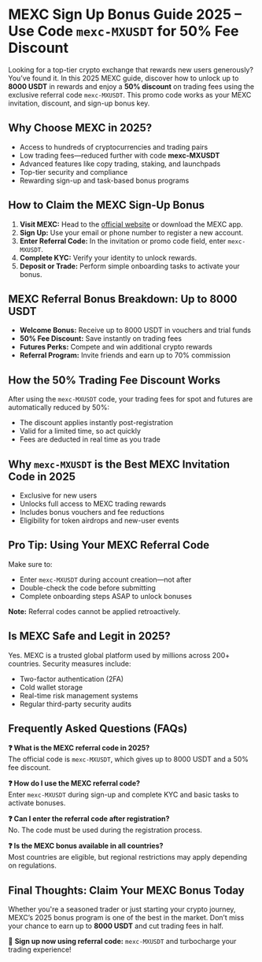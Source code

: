 <h1>MEXC Sign Up Bonus Guide 2025 – Use Code <code>mexc-MXUSDT</code> for 50% Fee Discount</h1>

<p>Looking for a top-tier crypto exchange that rewards new users generously? You’ve found it. In this 2025 MEXC guide, discover how to unlock up to <strong>8000 USDT</strong> in rewards and enjoy a <strong>50% discount</strong> on trading fees using the exclusive referral code <code>mexc-MXUSDT</code>. This promo code works as your MEXC invitation, discount, and sign-up bonus key.</p>

<h2>Why Choose MEXC in 2025?</h2>
<ul>
    <li>Access to hundreds of cryptocurrencies and trading pairs</li>
    <li>Low trading fees—reduced further with code <strong>mexc-MXUSDT</strong></li>
    <li>Advanced features like copy trading, staking, and launchpads</li>
    <li>Top-tier security and compliance</li>
    <li>Rewarding sign-up and task-based bonus programs</li>
</ul>

<h2>How to Claim the MEXC Sign-Up Bonus</h2>
<ol>
    <li><strong>Visit MEXC:</strong> Head to the <a href="https://www.mexc.com/register?inviteCode=mexc-MXUSDT" target="_blank" rel="noopener">official website</a> or download the MEXC app.</li>
    <li><strong>Sign Up:</strong> Use your email or phone number to register a new account.</li>
    <li><strong>Enter Referral Code:</strong> In the invitation or promo code field, enter <code>mexc-MXUSDT</code>.</li>
    <li><strong>Complete KYC:</strong> Verify your identity to unlock rewards.</li>
    <li><strong>Deposit or Trade:</strong> Perform simple onboarding tasks to activate your bonus.</li>
</ol>

<h2>MEXC Referral Bonus Breakdown: Up to 8000 USDT</h2>
<ul>
    <li><strong>Welcome Bonus:</strong> Receive up to 8000 USDT in vouchers and trial funds</li>
    <li><strong>50% Fee Discount:</strong> Save instantly on trading fees</li>
    <li><strong>Futures Perks:</strong> Compete and win additional crypto rewards</li>
    <li><strong>Referral Program:</strong> Invite friends and earn up to 70% commission</li>
</ul>

<h2>How the 50% Trading Fee Discount Works</h2>
<p>After using the <code>mexc-MXUSDT</code> code, your trading fees for spot and futures are automatically reduced by 50%:</p>
<ul>
    <li>The discount applies instantly post-registration</li>
    <li>Valid for a limited time, so act quickly</li>
    <li>Fees are deducted in real time as you trade</li>
</ul>

<h2>Why <code>mexc-MXUSDT</code> is the Best MEXC Invitation Code in 2025</h2>
<ul>
    <li>Exclusive for new users</li>
    <li>Unlocks full access to MEXC trading rewards</li>
    <li>Includes bonus vouchers and fee reductions</li>
    <li>Eligibility for token airdrops and new-user events</li>
</ul>

<h2>Pro Tip: Using Your MEXC Referral Code</h2>
<p>Make sure to:</p>
<ul>
    <li>Enter <code>mexc-MXUSDT</code> during account creation—not after</li>
    <li>Double-check the code before submitting</li>
    <li>Complete onboarding steps ASAP to unlock bonuses</li>
</ul>
<p><strong>Note:</strong> Referral codes cannot be applied retroactively.</p>

<h2>Is MEXC Safe and Legit in 2025?</h2>
<p>Yes. MEXC is a trusted global platform used by millions across 200+ countries. Security measures include:</p>
<ul>
    <li>Two-factor authentication (2FA)</li>
    <li>Cold wallet storage</li>
    <li>Real-time risk management systems</li>
    <li>Regular third-party security audits</li>
</ul>

<h2>Frequently Asked Questions (FAQs)</h2>
<p><strong>❓ What is the MEXC referral code in 2025?</strong><br>
  The official code is <code>mexc-MXUSDT</code>, which gives up to 8000 USDT and a 50% fee discount.</p>

<p><strong>❓ How do I use the MEXC referral code?</strong><br>
  Enter <code>mexc-MXUSDT</code> during sign-up and complete KYC and basic tasks to activate bonuses.</p>

<p><strong>❓ Can I enter the referral code after registration?</strong><br>
  No. The code must be used during the registration process.</p>

<p><strong>❓ Is the MEXC bonus available in all countries?</strong><br>
  Most countries are eligible, but regional restrictions may apply depending on regulations.</p>

<h2>Final Thoughts: Claim Your MEXC Bonus Today</h2>
  <p>Whether you're a seasoned trader or just starting your crypto journey, MEXC’s 2025 bonus program is one of the best in the market. Don’t miss your chance to earn up to <strong>8000 USDT</strong> and cut trading fees in half.</p>

<p>🎉 <strong>Sign up now using referral code:</strong> <code>mexc-MXUSDT</code> and turbocharge your trading experience!</p>

</body>
</html>
